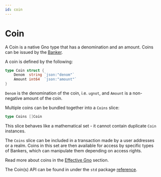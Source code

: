 ```yaml
---
id: coin
---
```


# Coin

A Coin is a native Gno type that has a denomination and an amount. Coins can be issued by the [Banker](01-banker.md).  

A coin is defined by the following:

```go
type Coin struct {
	Denom  string `json:"denom"`
	Amount int64  `json:"amount"`
}
```

`Denom` is the denomination of the coin, i.e. `ugnot`, and `Amount` is a non-negative
amount of the coin.

Multiple coins can be bundled together into a `Coins` slice:

```go
type Coins []Coin
```

This slice behaves like a mathematical set - it cannot contain duplicate `Coin` instances.

The `Coins` slice can be included in a transaction made by a user addresses or a realm. 
Coins in this set are then available for access by specific types of Bankers,
which can manipulate them depending on access rights.

Read more about coins in the [Effective Gno](../08-effective-gno.md#coins) section. 

The Coin(s) API can be found in under the `std` package [reference](../../07-reference/03-stdlibs/01-std/03-coin.md).
